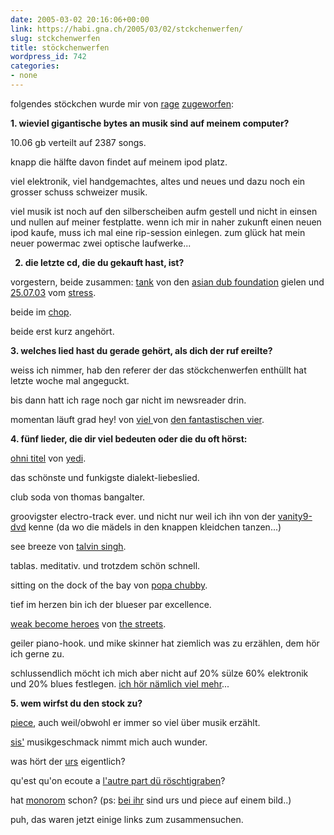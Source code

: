 ```yaml
---
date: 2005-03-02 20:16:06+00:00
link: https://habi.gna.ch/2005/03/02/stckchenwerfen/
slug: stckchenwerfen
title: stöckchenwerfen
wordpress_id: 742
categories:
- none
---
```


folgendes stöckchen wurde mir von <a href="http://lesen.twoday.net/">rage</a> <a href="http://lesen.twoday.net/stories/515845/">zugeworfen</a>:

<strong>1. wieviel gigantische bytes an musik sind auf meinem computer?

</strong>10.06 gb verteilt auf 2387 songs.

knapp die hälfte davon findet auf meinem ipod platz.

viel elektronik, viel handgemachtes, altes und neues und dazu noch ein grosser schuss schweizer musik.

viel musik ist noch auf den silberscheiben aufm gestell und nicht in einsen und nullen auf meiner festplatte. wenn ich mir in naher zukunft einen neuen ipod kaufe, muss ich mal eine rip-session einlegen. zum glück hat mein neuer powermac zwei optische laufwerke...

<strong>

2. die letzte cd, die du gekauft hast, ist?

</strong>vorgestern, beide zusammen: <a href="https://amazon.co.uk/exec/obidos/tg/detail/-/B0007DAYK6/habignach-20">tank</a> von den <a href="http://asiandubfoundation.com/">asian dub foundation</a> gielen und <a href="http://www.cede.ch/de/music-cd/partner.cfm?pid=999&amp;aobj=454328">25.07.03</a> vom <a href="http://stressmusic.com/">stress</a>.

beide im <a href="http://www.chop.ch/">chop</a>.

beide erst kurz angehört.

<strong>3. welches lied hast du gerade gehört, als dich der ruf ereilte?

</strong>weiss ich nimmer, hab den referer der das stöckchenwerfen enthüllt hat letzte woche mal angeguckt.

bis dann hatt ich rage noch gar nicht im newsreader drin.

momentan läuft grad hey! von <a href="https://amazon.de/exec/obidos/tg/detail/-/B0002XV2TI/habignach-20">viel </a>von <a href="http://www.diefantastischenvier.de/">den fantastischen vier</a>.

<strong>4. fünf lieder, die dir viel bedeuten oder die du oft hörst:

</strong><a href="http://yedi.ch/mp3s/YEDI%20-%20Track%2011.mp3">ohni titel</a> von <a href="http://yedi.ch/">yedi</a>.

das schönste und funkigste dialekt-liebeslied.

club soda von thomas bangalter.

groovigster electro-track ever. und nicht nur weil ich ihn von der <a href="https://habi.gna.ch/blog/archives/000205.html">vanity9-dvd</a> kenne (da wo die mädels in den knappen kleidchen tanzen...)

see breeze von <a href="http://phobos.apple.com/WebObjects/MZStore.woa/wa/viewArtist?artistId=377631">talvin singh</a>.

tablas. meditativ. und trotzdem schön schnell.

sitting on the dock of the bay von <a href="http://phobos.apple.com/WebObjects/MZStore.woa/wa/viewArtist?artistId=856512">popa chubby</a>.

tief im herzen bin ich der blueser par excellence.

<a href="http://phobos.apple.com/WebObjects/MZStore.woa/wa/viewAlbum?playlistId=1054021&amp;selectedItemId=1054007">weak become heroes</a> von <a href="http://phobos.apple.com/WebObjects/MZStore.woa/wa/viewArtist?artistId=3083671">the streets</a>.

geiler piano-hook. und mike skinner hat ziemlich was zu erzählen, dem hör ich gerne zu.

schlussendlich möcht ich mich aber nicht auf 20% sülze 60% elektronik und 20% blues festlegen. <a href="https://habi.gna.ch/music/">ich hör nämlich viel mehr</a>...

<strong>5. wem wirfst du den stock zu?

</strong><a href="https://pieceoplastic.com/">piece</a>, auch weil/obwohl er immer so viel über musik erzählt.

<a href="http://sis.slowli.com/">sis'</a> musikgeschmack nimmt mich auch wunder.

was hört der <a href="http://www.circle.ch/blog/">urs</a> eigentlich?

qu'est qu'on ecoute a <a href="http://velocite.ch/weblogtoo">l'autre part dü röschtigraben</a>?

hat <a href="http://monorom.com/blog/">monorom</a> schon? (ps: <a href="http://www.monorom.com/blog/archive/etoy-painstation.html">bei ihr</a> sind urs und piece auf einem bild..)

puh, das waren jetzt einige links zum zusammensuchen.
